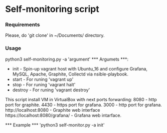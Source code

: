 # Self-monitoring script

### Requirements
Please, do 'git clone' in ~/Documents/ directory.

### Usage
python3 self-monitoring.py -a 'argument'
*** Argumets ***: 
- init - Spin-up vagrant host with Ubuntu_16 and configure Grafana, MySQL, Apache, Graphite, Collectd via nsible-playbook.
- start - For runing 'vagrant up'
- stop - For runing 'vagrant halt'
- destroy - For runing 'vagrant destroy'

This script install VM in VirtualBox with next ports forwarding:
8080 - http port for graphite.
4430 - https port for grafana.
3000 - http port for grafana.
http://localhost:8080 - Graphite web interface
https://localhost:8080/grafana/ - Grafana web intarface.

*** Example ***
'python3 self-monitor.py -a init'
